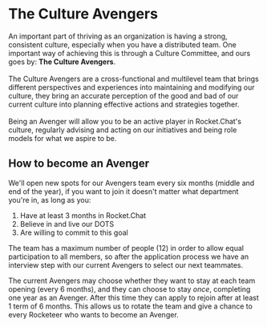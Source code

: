 # The Culture Avengers

An important part of thriving as an organization is having a strong, consistent culture, especially when you have a distributed team. One important way of achieving this is through a Culture Committee, and ours goes by: **The Culture Avengers**.\
\
The Culture Avengers are a cross-functional and multilevel team that brings different perspectives and experiences into maintaining and modifying our culture, they bring an accurate perception of the good and bad of our current culture into planning effective actions and strategies together.\
\
Being an Avenger will allow you to be an active player in Rocket.Chat's culture, regularly advising and acting on our initiatives and being role models for what we aspire to be.

## How to become an Avenger

We'll open new spots for our Avengers team every six months (middle and end of the year), if you want to join it doesn't matter what department you're in, as long as you:

1. Have at least 3 months in Rocket.Chat
2. Believe in and live our DOTS
3. Are willing to commit to this goal&#x20;

The team has a maximum number of people (12) in order to allow equal participation to all members, so after the application process we have an interview step with our current Avengers to select our next teammates.&#x20;

The current Avengers may choose whether they want to stay at each team opening (every 6 months), and they can choose to stay _once_, completing one year as an Avenger. After this time they can apply to rejoin after at least 1 term of 6 months. This allows us to rotate the team and give a chance to every Rocketeer who wants to become an Avenger.
